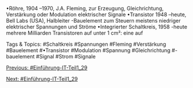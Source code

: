 •Röhre, 1904 –1970, J.A. Fleming, zur Erzeugung, Gleichrichtung, Verstärkung oder Modulation 
elektrischer Signale
•Transistor 1948 –heute, Bell Labs (USA), Halbleiter -Bauelement zum Steuern meistens 
niedriger elektrischer Spannungen und Ströme
•Integrierter Schaltkreis, 1958 -heute mehrere Milliarden Transistoren auf unter 1 cm²: eine auf 

   Tags & Topics:
   #Schaltkreis
   #Spannungen
   #Fleming
   #Verstärkung
   #Bauelement
   #•Transistor
   #Modulation
   #Spannung
   #Gleichrichtung
   #-bauelement
   #Signal
   #Strom
   #Signale

[Previous: #Einführung-IT-Teil1_29](Einführung-IT-Teil1_29.md)

[Next: #Einführung-IT-Teil1_29](Einführung-IT-Teil1_29.md)